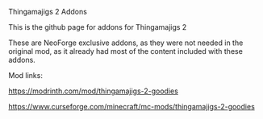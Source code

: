 Thingamajigs 2 Addons

This is the github page for addons for Thingamajigs 2

These are NeoForge exclusive addons, as they were not needed in the original mod, as it already had most of the content included with these addons.

Mod links:

https://modrinth.com/mod/thingamajigs-2-goodies


https://www.curseforge.com/minecraft/mc-mods/thingamajigs-2-goodies
